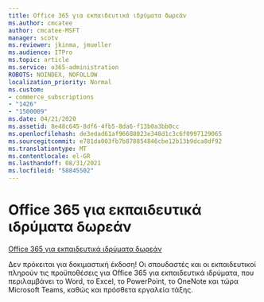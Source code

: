 ```yaml
---
title: Office 365 για εκπαιδευτικά ιδρύματα δωρεάν
ms.author: cmcatee
author: cmcatee-MSFT
manager: scotv
ms.reviewer: jkinma, jmueller
ms.audience: ITPro
ms.topic: article
ms.service: o365-administration
ROBOTS: NOINDEX, NOFOLLOW
localization_priority: Normal
ms.custom:
- commerce_subscriptions
- "1426"
- "1500009"
ms.date: 04/21/2020
ms.assetid: 8e48c645-8df6-4fb5-8da6-f13b0a3bb0cc
ms.openlocfilehash: de3edad61af96688023e348d1c3c6f0997129065
ms.sourcegitcommit: e781da003fb7b878854846cbe12b13b9dca8df92
ms.translationtype: MT
ms.contentlocale: el-GR
ms.lasthandoff: 08/31/2021
ms.locfileid: "58845502"
---
```

# <a name="office-365-education-for-free"></a>Office 365 για εκπαιδευτικά ιδρύματα δωρεάν

[Office 365 για εκπαιδευτικά ιδρύματα δωρεάν](https://products.office.com/student/office-in-education?ms.officeurl=students)
  
Δεν πρόκειται για δοκιμαστική έκδοση! Οι σπουδαστές και οι εκπαιδευτικοί πληρούν τις προϋποθέσεις για Office 365 για εκπαιδευτικά ιδρύματα, που περιλαμβάνει το Word, το Excel, το PowerPoint, το OneNote και τώρα Microsoft Teams, καθώς και πρόσθετα εργαλεία τάξης.